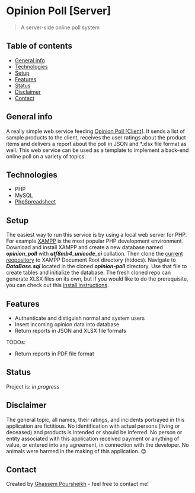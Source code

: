 # Opinion Poll [Server]
> A server-side online poll system
## Table of contents
* [General info](#general-info)
* [Technologies](#technologies)
* [Setup](#setup)
* [Features](#features)
* [Status](#status)
* [Disclaimer](#disclaimer)
* [Contact](#contact)

## General info
A really simple web service feeding [Opinion Poll [Client]](https://github.com/gh-poursheikh/opinion-poll-client.git). It sends a list of sample products to the client, receives the user ratings about the product items and delivers a report about the poll in JSON and *.xlsx file format as well. This web service can be used as a template to implement a back-end online poll on a variety of topics.

## Technologies
* PHP
* MySQL
* [PhpSpreadsheet](https://github.com/PHPOffice/PhpSpreadsheet)

## Setup
The easiest way to run this service is by using a local web server for PHP. For example [XAMPP](https://www.apachefriends.org/index.html) is the most popular PHP development environment. Download and install XAMPP and create a new database named _**opinion_poll**_ with _**utf8mb4_unicode_ci**_ collation. Then clone the [current reopository](https://github.com/gh-poursheikh/opinion-poll-server.git) to XAMPP Document Root directory (htdocs). Navigate to _**DataBase.sql**_ located in the cloned _**opinion-poll**_ directory. Use that file to create tables and initialize the database. The fresh cloned repo can generate XLSX files on its own, but if you would like to do the prerequisite, you can check out this [install instructions](https://phpspreadsheet.readthedocs.io).

## Features
* Authenticate and distiguish normal and system users
* Insert incoming opinion data into database
* Return reports in JSON and XLSX file formats

TODOs:
* Return reports in PDF file format

## Status
Project is: _in progress_

## Disclaimer
The general topic, all names, their ratings, and incidents portrayed in this application are fictitious. No identification with actual persons (living or deceased) and products is intended or should be inferred. No person or entity associated with this application received payment or anything of value, or entered into any agreement, in connection with the developer. No animals were harmed in the making of this application. :wink:

## Contact
Created by [Ghassem Poursheikh](https://www.linkedin.com/in/ghassem-poursheikh/) - feel free to contact me!
